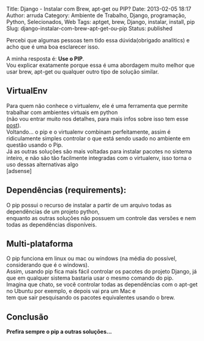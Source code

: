 Title: Django - Instalar com Brew, apt-get ou PIP?
Date: 2013-02-05 18:17
Author: arruda
Category: Ambiente de Trabalho, Django, programação, Python, Selecionados, Web
Tags: aptget, brew, Django, instalar, install, pip
Slug: django-instalar-com-brew-apt-get-ou-pip
Status: published

Percebi que algumas pessoas tem tido essa dúvida(obrigado analitics) e acho que é uma boa esclarecer isso.

A minha resposta é: **Use o PIP**.  
Vou explicar exatamente porque essa é uma abordagem muito melhor que usar brew, apt-get ou qualquer outro tipo de solução similar.

VirtualEnv
----------

Para quem não conhece o virtualenv, ele é uma ferramenta que permite trabalhar com ambientes virtuais em python  
(não vou entrar muito nos detalhes, para mais infos sobre isso tem esse [post](http://www.arruda.blog.br/programacao/python/usando-virtualenvwrapper/ "Usando VirtualEnvWrapper")).  
Voltando... o pip e o virtualenv combinam perfeitamente, assim é ridiculamente simples controlar o que está sendo usado no ambiente em questão usando o Pip.  
Já as outras soluções são mais voltadas para instalar pacotes no sistema inteiro, e não são tão facilmente integradas com o virtualenv, isso torna o uso dessas alternativas algo  
\[adsense\]

Dependências (requirements):
----------------------------

O pip possui o recurso de instalar a partir de um arquivo todas as dependências de um projeto python,  
enquanto as outras soluções não possuem um controle das versões e nem todas as dependências disponíveis.

Multi-plataforma
----------------

O pip funciona em linux ou mac ou windows (na média do possível, considerando que é o windows).  
Assim, usando pip fica mais fácil controlar os pacotes do projeto Django, já que em qualquer sistema bastaria usar o mesmo comando do pip.  
Imagina que chato, se você controlar todas as dependências com o apt-get no Ubuntu por exemplo, e depois vai pra um Mac e  
tem que sair pesquisando os pacotes equivalentes usando o brew.

Conclusão
---------

**Prefira sempre o pip a outras soluções...**
